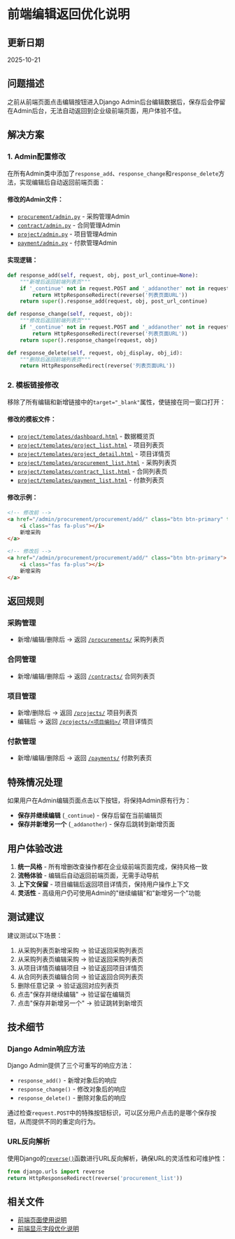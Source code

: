 # 前端编辑返回优化说明

## 更新日期
2025-10-21

## 问题描述
之前从前端页面点击编辑按钮进入Django Admin后台编辑数据后，保存后会停留在Admin后台，无法自动返回到企业级前端页面，用户体验不佳。

## 解决方案

### 1. Admin配置修改
在所有Admin类中添加了`response_add`、`response_change`和`response_delete`方法，实现编辑后自动返回前端页面：

#### 修改的Admin文件：
- [`procurement/admin.py`](../procurement/admin.py) - 采购管理Admin
- [`contract/admin.py`](../contract/admin.py) - 合同管理Admin
- [`project/admin.py`](../project/admin.py) - 项目管理Admin
- [`payment/admin.py`](../payment/admin.py) - 付款管理Admin

#### 实现逻辑：
```python
def response_add(self, request, obj, post_url_continue=None):
    """新增后返回前端列表页"""
    if '_continue' not in request.POST and '_addanother' not in request.POST:
        return HttpResponseRedirect(reverse('列表页面URL'))
    return super().response_add(request, obj, post_url_continue)

def response_change(self, request, obj):
    """修改后返回前端列表页"""
    if '_continue' not in request.POST and '_addanother' not in request.POST:
        return HttpResponseRedirect(reverse('列表页面URL'))
    return super().response_change(request, obj)

def response_delete(self, request, obj_display, obj_id):
    """删除后返回前端列表页"""
    return HttpResponseRedirect(reverse('列表页面URL'))
```

### 2. 模板链接修改
移除了所有编辑和新增链接中的`target="_blank"`属性，使链接在同一窗口打开：

#### 修改的模板文件：
- [`project/templates/dashboard.html`](../project/templates/dashboard.html) - 数据概览页
- [`project/templates/project_list.html`](../project/templates/project_list.html) - 项目列表页
- [`project/templates/project_detail.html`](../project/templates/project_detail.html) - 项目详情页
- [`project/templates/procurement_list.html`](../project/templates/procurement_list.html) - 采购列表页
- [`project/templates/contract_list.html`](../project/templates/contract_list.html) - 合同列表页
- [`project/templates/payment_list.html`](../project/templates/payment_list.html) - 付款列表页

#### 修改示例：
```html
<!-- 修改前 -->
<a href="/admin/procurement/procurement/add/" class="btn btn-primary" target="_blank">
    <i class="fas fa-plus"></i>
    新增采购
</a>

<!-- 修改后 -->
<a href="/admin/procurement/procurement/add/" class="btn btn-primary">
    <i class="fas fa-plus"></i>
    新增采购
</a>
```

## 返回规则

### 采购管理
- 新增/编辑/删除后 → 返回 [`/procurements/`](http://127.0.0.1:8000/procurements/) 采购列表页

### 合同管理
- 新增/编辑/删除后 → 返回 [`/contracts/`](http://127.0.0.1:8000/contracts/) 合同列表页

### 项目管理
- 新增/删除后 → 返回 [`/projects/`](http://127.0.0.1:8000/projects/) 项目列表页
- 编辑后 → 返回 [`/projects/<项目编码>/`](http://127.0.0.1:8000/projects/) 项目详情页

### 付款管理
- 新增/编辑/删除后 → 返回 [`/payments/`](http://127.0.0.1:8000/payments/) 付款列表页

## 特殊情况处理

如果用户在Admin编辑页面点击以下按钮，将保持Admin原有行为：
- **保存并继续编辑** (`_continue`) - 保存后留在当前编辑页
- **保存并新增另一个** (`_addanother`) - 保存后跳转到新增页面

## 用户体验改进

1. **统一风格** - 所有增删改查操作都在企业级前端页面完成，保持风格一致
2. **流畅体验** - 编辑后自动返回前端页面，无需手动导航
3. **上下文保留** - 项目编辑后返回项目详情页，保持用户操作上下文
4. **灵活性** - 高级用户仍可使用Admin的"继续编辑"和"新增另一个"功能

## 测试建议

建议测试以下场景：
1. 从采购列表页新增采购 → 验证返回采购列表页
2. 从采购列表页编辑采购 → 验证返回采购列表页
3. 从项目详情页编辑项目 → 验证返回项目详情页
4. 从合同列表页编辑合同 → 验证返回合同列表页
5. 删除任意记录 → 验证返回对应列表页
6. 点击"保存并继续编辑" → 验证留在编辑页
7. 点击"保存并新增另一个" → 验证跳转到新增页

## 技术细节

### Django Admin响应方法
Django Admin提供了三个可重写的响应方法：
- `response_add()` - 新增对象后的响应
- `response_change()` - 修改对象后的响应
- `response_delete()` - 删除对象后的响应

通过检查`request.POST`中的特殊按钮标识，可以区分用户点击的是哪个保存按钮，从而提供不同的重定向行为。

### URL反向解析
使用Django的[`reverse()`](https://docs.djangoproject.com/en/stable/ref/urlresolvers/#reverse)函数进行URL反向解析，确保URL的灵活性和可维护性：
```python
from django.urls import reverse
return HttpResponseRedirect(reverse('procurement_list'))
```

## 相关文件

- [前端页面使用说明](./前端页面使用说明.md)
- [前端显示字段优化说明](./前端显示字段优化说明.md)
